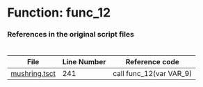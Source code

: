 # Function: func_12 
### References in the original script files

#

| File | Line Number | Reference code |
| --- | --- | --- |
| [mushring.tsct](../../../out/mushring.tsct#L241) | 241 | call func_12(var VAR_9) |
